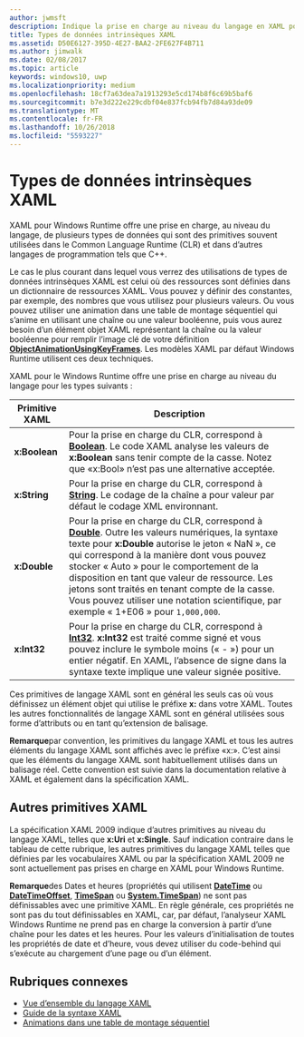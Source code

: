 ```yaml
---
author: jwmsft
description: Indique la prise en charge au niveau du langage en XAML pour Windows Runtime pour certains types de données dans le Common Language Runtime (CLR) et dans d’autres langages de programmation tels que C++.
title: Types de données intrinsèques XAML
ms.assetid: D50E6127-395D-4E27-BAA2-2FE627F4B711
ms.author: jimwalk
ms.date: 02/08/2017
ms.topic: article
keywords: windows10, uwp
ms.localizationpriority: medium
ms.openlocfilehash: 18cf7a63dea7a1913293e5cd174b8f6c69b5baf6
ms.sourcegitcommit: b7e3d222e229cdbf04e837fcb94fb7d84a93de09
ms.translationtype: MT
ms.contentlocale: fr-FR
ms.lasthandoff: 10/26/2018
ms.locfileid: "5593227"
---
```

# <a name="xaml-intrinsic-data-types"></a>Types de données intrinsèques XAML


XAML pour Windows Runtime offre une prise en charge, au niveau du langage, de plusieurs types de données qui sont des primitives souvent utilisées dans le Common Language Runtime (CLR) et dans d’autres langages de programmation tels que C++.

Le cas le plus courant dans lequel vous verrez des utilisations de types de données intrinsèques XAML est celui où des ressources sont définies dans un dictionnaire de ressources XAML. Vous pouvez y définir des constantes, par exemple, des nombres que vous utilisez pour plusieurs valeurs. Ou vous pouvez utiliser une animation dans une table de montage séquentiel qui s’anime en utilisant une chaîne ou une valeur booléenne, puis vous aurez besoin d’un élément objet XAML représentant la chaîne ou la valeur booléenne pour remplir l’image clé de votre définition [**ObjectAnimationUsingKeyFrames**](https://msdn.microsoft.com/library/windows/apps/br210320). Les modèles XAML par défaut Windows Runtime utilisent ces deux techniques.

XAML pour le Windows Runtime offre une prise en charge au niveau du langage pour les types suivants :

| Primitive XAML | Description |
|-------|-------------|
| **x:Boolean**  | Pour la prise en charge du CLR, correspond à [**Boolean**](https://msdn.microsoft.com/library/windows/apps/xaml/system.boolean.aspx). Le code XAML analyse les valeurs de **x:Boolean** sans tenir compte de la casse. Notez que «x:Bool» n’est pas une alternative acceptée. |
| **x:String**   | Pour la prise en charge du CLR, correspond à [**String**](https://msdn.microsoft.com/library/windows/apps/xaml/system.string.aspx). Le codage de la chaîne a pour valeur par défaut le codage XML environnant. |
| **x:Double**   | Pour la prise en charge du CLR, correspond à [**Double**](https://msdn.microsoft.com/library/windows/apps/xaml/system.double.aspx). Outre les valeurs numériques, la syntaxe texte pour **x:Double** autorise le jeton « NaN », ce qui correspond à la manière dont vous pouvez stocker « Auto » pour le comportement de la disposition en tant que valeur de ressource. Les jetons sont traités en tenant compte de la casse. Vous pouvez utiliser une notation scientifique, par exemple « 1+E06 » pour `1,000,000`. |
| **x:Int32**    | Pour la prise en charge du CLR, correspond à [**Int32**](https://msdn.microsoft.com/library/windows/apps/xaml/system.int32.aspx). **x:Int32** est traité comme signé et vous pouvez inclure le symbole moins (« - ») pour un entier négatif. En XAML, l’absence de signe dans la syntaxe texte implique une valeur signée positive. |

Ces primitives de langage XAML sont en général les seuls cas où vous définissez un élément objet qui utilise le préfixe **x:** dans votre XAML. Toutes les autres fonctionnalités de langage XAML sont en général utilisées sous forme d’attributs ou en tant qu’extension de balisage.

**Remarque**par convention, les primitives du langage XAML et tous les autres éléments du langage XAML sont affichés avec le préfixe «x:». C’est ainsi que les éléments du langage XAML sont habituellement utilisés dans un balisage réel. Cette convention est suivie dans la documentation relative à XAML et également dans la spécification XAML.

## <a name="other-xaml-primitives"></a>Autres primitives XAML

La spécification XAML 2009 indique d’autres primitives au niveau du langage XAML, telles que **x:Uri** et **x:Single**. Sauf indication contraire dans le tableau de cette rubrique, les autres primitives du langage XAML telles que définies par les vocabulaires XAML ou par la spécification XAML 2009 ne sont actuellement pas prises en charge en XAML pour Windows Runtime.

**Remarque**des Dates et heures (propriétés qui utilisent [**DateTime**](https://msdn.microsoft.com/library/windows/apps/br206576) ou [**DateTimeOffset**](https://msdn.microsoft.com/library/windows/apps/xaml/system.datetimeoffset.aspx), [**TimeSpan**](https://msdn.microsoft.com/library/windows/apps/br225996) ou [**System.TimeSpan**](https://msdn.microsoft.com/library/windows/apps/xaml/system.timespan.aspx)) ne sont pas définissables avec une primitive XAML. En règle générale, ces propriétés ne sont pas du tout définissables en XAML, car, par défaut, l’analyseur XAML Windows Runtime ne prend pas en charge la conversion à partir d’une chaîne pour les dates et les heures. Pour les valeurs d’initialisation de toutes les propriétés de date et d’heure, vous devez utiliser du code-behind qui s’exécute au chargement d’une page ou d’un élément.

## <a name="related-topics"></a>Rubriques connexes

* [Vue d’ensemble du langage XAML](xaml-overview.md)
* [Guide de la syntaxe XAML](xaml-syntax-guide.md)
* [Animations dans une table de montage séquentiel](https://msdn.microsoft.com/library/windows/apps/mt187354)
 

